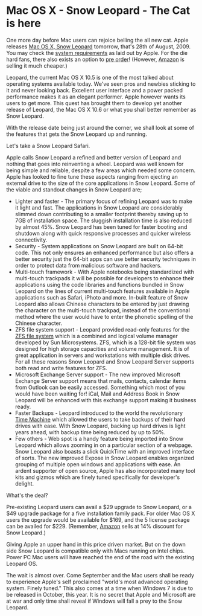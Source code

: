 # Mac OS X - Snow Leopard - The Cat is here

One more day before Mac users can rejoice belling the all new cat. Apple releases <a href="http://www.apple.com/macosx/">Mac OS X, Snow Leopard</a> tomorrow, that's 28th of August, 2009. You may check the <a href="http://www.apple.com/macosx/specs.html">system requirements</a> as laid out by Apple. For the die hard fans, there also exists an option to <a href="http://store.apple.com/us/product/MAC_OS_X_SNGL">pre order</a>! (However, <a href="http://www.amazon.com/Mac-version-10-6-Snow-Leopard/dp/B001AMHWP8">Amazon</a> is selling it much cheaper.)

Leopard, the current Mac OS X 10.5 is one of the most talked about operating systems available today. We've seen pros and newbies sticking to it and never looking back. Excellent user interface and a power packed performance makes it as an elegant performer. Apple however wants its users to get more. This quest has brought them to develop yet another release of Leopard, the Mac OS X 10.6 or what you shall better remember as Snow Leopard. 

With the release date being just around the corner, we shall look at some of the features that gets the Snow Leopard up and running.

Let's take a Snow Leopard Safari.

Apple calls Snow Leopard a refined and better version of Leopard and nothing that goes into reinventing a wheel. Leopard was well known for being simple and reliable, despite a few areas which needed some concern. Apple has looked to fine tune these aspects ranging from ejecting an external drive to the size of the core applications in Snow Leopard. Some of the viable and standout changes in Snow Leopard are;

- Lighter and faster - The primary focus of refining Leopard was to make it light and fast. The applications in Snow Leopard are considerably slimmed down contributing to a smaller footprint thereby saving up to 7GB of installation space. The sluggish installation time is also reduced by almost 45%. Snow Leopard has been tuned for faster booting and shutdown along with quick responsive processes and quicker wireless connectivity.
- Security - System applications on Snow Leopard are built on 64-bit code. This not only ensures an enhanced performance but also offers a better security just the 64-bit apps can use better security techniques in order to protect data from malicious software and hackers.
- Multi-touch framework - With Apple notebooks being standardized with multi-touch trackpads it will be possible for developers to enhance their applications using the code libraries and functions bundled in Snow Leopard on the lines of current multi-touch features available in Apple applications such as Safari, iPhoto and more. In-built feature of Snow Leopard also allows Chinese characters to be entered by just drawing the character on the multi-touch trackpad, instead of the conventional method where the user would have to enter the phonetic spelling of the Chinese character.
- ZFS file system support - Leopard provided read-only features for the <a href="http://en.wikipedia.org/wiki/ZFS">ZFS file system</a> which is a combined and logical volume manager developed by Sun Microsystems. ZFS, which is a 128-bit file system was designed for high storage capacities and volume management. It is of great application in servers and workstations with multiple disk drives. For all these reasons Snow Leopard and Snow Leopard Server supports both read and write features for ZFS.
- Microsoft Exchange Server support - The new improved Microsoft Exchange Server support means that mails, contacts, calendar items from Outlook can be easily accessed. Something which most of you would have been waiting for! iCal, Mail and Address Book in Snow Leopard will be enhanced with this exchange support making it business ready.
- Faster Backups - Leopard introduced to the world the revolutionary <a href="http://www.apple.com/macosx/what-is-macosx/time-machine.html">Time Machine</a> which allowed the users to take backups of their hard drives with ease. With Snow Leopard, backing up hard drives is light years ahead, with backup time being reduced by up to 50%.
- Few others - Web spot is a handy feature being imported into Snow Leopard which allows zooming in on a particular section of a webpage. Snow Leopard also boasts a slick QuickTime with an improved interface of sorts. The new improved Expose in Snow Leopard enables organized grouping of multiple open windows and applications with ease. An ardent supporter of open source, Apple has also incorporated many tool kits and gizmos which are finely tuned specifically for developer's delight.

What's the deal?

Pre-existing Leopard users can avail a $29 upgrade to Snow Leopard, or a $49 upgrade package for a five installation family pack. For older Mac OS X users the upgrade would be available for $169, and the 5 license package can be availed for $229. (Remember, <a href="http://www.amazon.com/Mac-version-10-6-Snow-Leopard/dp/B001AMHWP8">Amazon</a> sells at 14% discount for Snow Leopard.)

Giving Apple an upper hand in this price driven market. But on the down side Snow Leopard is compatible only with Macs running on Intel chips. Power PC Mac users will have reached the end of the road with the existing Leopard OS.

The wait is almost over. Come September and the Mac users shall be ready to experience Apple's self proclaimed "world's most advanced operating system. Finely tuned." This also comes at a time when Windows 7 is due to be released in October, this year. It is no secret that Apple and Microsoft are at war and only time shall reveal if Windows will fall a prey to the Snow Leopard.
